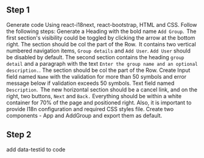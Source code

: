 ## Step 1
Generate code Using react-i18next, react-bootstrap, HTML and CSS. 
Follow the following steps: 
Generate a Heading with the bold name `Add Group`.  
The first section's visibility could be toggled by clicking the arrow at the bottom right. The section should be col the part of the Row.  It contains two vertical numbered navigation items, `Group details` and `Add User`. `Add User` should be disabled by default. 
The second section contains the heading `group detail` and a paragraph with the text `Enter the group name and an optional description.`. The section should be col the part of the Row. Create Input field named `Name` with the validation for more than 50 symbols and error message below if validation exceeds 50 symbols. Text field named `Description`.  
The new horizontal section should be a cancel link, and on the right, two buttons, `Next` and `Back.` 
Everything should be within a white container for 70% of the page and positioned right. Also, it is important to provide I18n configuration and required CSS styles file. Create two components - App and AddGroup and export them as default. 

## Step 2

add data-testid to code